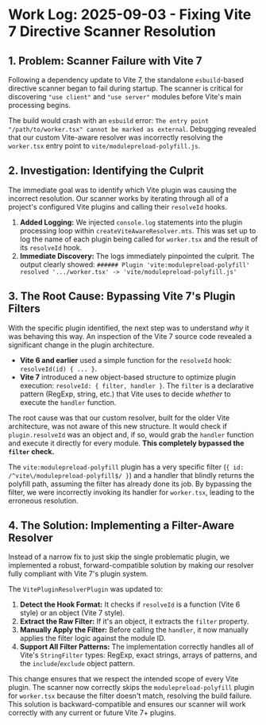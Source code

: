 # Work Log: 2025-09-03 - Fixing Vite 7 Directive Scanner Resolution

## 1. Problem: Scanner Failure with Vite 7

Following a dependency update to Vite 7, the standalone `esbuild`-based directive scanner began to fail during startup. The scanner is critical for discovering `"use client"` and `"use server"` modules before Vite's main processing begins.

The build would crash with an `esbuild` error: `The entry point "/path/to/worker.tsx" cannot be marked as external`. Debugging revealed that our custom Vite-aware resolver was incorrectly resolving the `worker.tsx` entry point to `vite/modulepreload-polyfill.js`.

## 2. Investigation: Identifying the Culprit

The immediate goal was to identify which Vite plugin was causing the incorrect resolution. Our scanner works by iterating through all of a project's configured Vite plugins and calling their `resolveId` hooks.

1.  **Added Logging:** We injected `console.log` statements into the plugin processing loop within `createViteAwareResolver.mts`. This was set up to log the name of each plugin being called for `worker.tsx` and the result of its `resolveId` hook.
2.  **Immediate Discovery:** The logs immediately pinpointed the culprit. The output clearly showed:
    `###### Plugin 'vite:modulepreload-polyfill' resolved '.../worker.tsx' -> 'vite/modulepreload-polyfill.js'`

## 3. The Root Cause: Bypassing Vite 7's Plugin Filters

With the specific plugin identified, the next step was to understand *why* it was behaving this way. An inspection of the Vite 7 source code revealed a significant change in the plugin architecture.

-   **Vite 6 and earlier** used a simple function for the `resolveId` hook: `resolveId(id) { ... }`.
-   **Vite 7** introduced a new object-based structure to optimize plugin execution: `resolveId: { filter, handler }`. The `filter` is a declarative pattern (RegExp, string, etc.) that Vite uses to decide *whether* to execute the `handler` function.

The root cause was that our custom resolver, built for the older Vite architecture, was not aware of this new structure. It would check if `plugin.resolveId` was an object and, if so, would grab the `handler` function and execute it directly for every module. **This completely bypassed the `filter` check.**

The `vite:modulepreload-polyfill` plugin has a very specific filter (`{ id: /^vite\/modulepreload-polyfill$/ }`) and a handler that blindly returns the polyfill path, assuming the filter has already done its job. By bypassing the filter, we were incorrectly invoking its handler for `worker.tsx`, leading to the erroneous resolution.

## 4. The Solution: Implementing a Filter-Aware Resolver

Instead of a narrow fix to just skip the single problematic plugin, we implemented a robust, forward-compatible solution by making our resolver fully compliant with Vite 7's plugin system.

The `VitePluginResolverPlugin` was updated to:
1.  **Detect the Hook Format:** It checks if `resolveId` is a function (Vite 6 style) or an object (Vite 7 style).
2.  **Extract the Raw Filter:** If it's an object, it extracts the `filter` property.
3.  **Manually Apply the Filter:** Before calling the `handler`, it now manually applies the filter logic against the module ID.
4.  **Support All Filter Patterns:** The implementation correctly handles all of Vite's `StringFilter` types: RegExp, exact strings, arrays of patterns, and the `include`/`exclude` object pattern.

This change ensures that we respect the intended scope of every Vite plugin. The scanner now correctly skips the `modulepreload-polyfill` plugin for `worker.tsx` because the filter doesn't match, resolving the build failure. This solution is backward-compatible and ensures our scanner will work correctly with any current or future Vite 7+ plugins.
